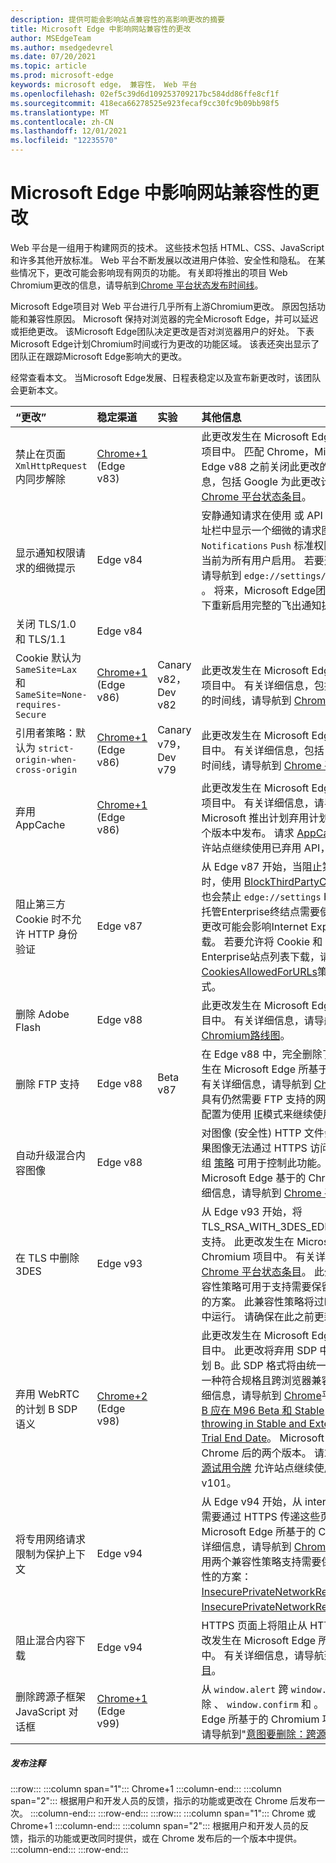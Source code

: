 ```yaml
---
description: 提供可能会影响站点兼容性的高影响更改的摘要
title: Microsoft Edge 中影响网站兼容性的更改
author: MSEdgeTeam
ms.author: msedgedevrel
ms.date: 07/20/2021
ms.topic: article
ms.prod: microsoft-edge
keywords: microsoft edge， 兼容性， Web 平台
ms.openlocfilehash: 02ef5c39d6d109253709217bc584dd86ffe8cf1f
ms.sourcegitcommit: 418eca66278525e923fecaf9cc30fc9b09bb98f5
ms.translationtype: MT
ms.contentlocale: zh-CN
ms.lasthandoff: 12/01/2021
ms.locfileid: "12235570"
---
```

# <a name="site-compatibility-impacting-changes-coming-to-microsoft-edge"></a>Microsoft Edge 中影响网站兼容性的更改

Web 平台是一组用于构建网页的技术。  这些技术包括 HTML、CSS、JavaScript 和许多其他开放标准。  Web 平台不断发展以改进用户体验、安全性和隐私。  在某些情况下，更改可能会影响现有网页的功能。  有关即将推出的项目 Web Chromium更改的信息，请导航到[Chrome 平台状态发布时间线](https://www.chromestatus.com/features/schedule)。

Microsoft Edge项目对 Web 平台进行几乎所有上游Chromium更改。  原因包括功能和兼容性原因。  Microsoft 保持对浏览器的完全Microsoft Edge，并可以延迟或拒绝更改。  该Microsoft Edge团队决定更改是否对浏览器用户的好处。  下表Microsoft Edge计划Chromium时间或行为更改的功能区域。  该表还突出显示了团队正在跟踪Microsoft Edge影响大的更改。

经常查看本文。  当Microsoft Edge发展、日程表稳定以及宣布新更改时，该团队会更新本文。

| “更改” | 稳定渠道 | 实验 | 其他信息 |
|:--- |:--- |:--- |:--- |
| 禁止在页面 `XmlHttpRequest` 内同步解除 | [Chrome+1](#release-comments) (Edge v83)  |  | 此更改发生在 Microsoft Edge 所基于的 Chromium 项目中。  匹配 Chrome，Microsoft Edge提供在 Edge v88 之前关闭此更改的组策略。  有关详细信息，包括 Google 为此更改计划的时间线，请导航到 [Chrome 平台状态条目](https://chromestatus.com/feature/4664843055398912)。  |
| 显示通知权限请求的细微提示 | Edge v84 |  | 安静通知请求在使用 或 API 请求的网站通知权限的地址栏中显示一个细微的请求图标，以替换完整或 `Notifications` `Push` 标准权限飞出提示 UI。  此功能当前为所有用户启用。  若要选择退出安静通知请求，请导航到 `edge://settings/content/notifications` 。  将来，Microsoft Edge团队可能会探索在某些情况下重新启用完整的飞出通知提示。  |
| 关闭 TLS/1.0 和 TLS/1.1 | Edge v84 |  |  |
| Cookie 默认为 `SameSite=Lax` 和 `SameSite=None-requires-Secure` | [Chrome+1](#release-comments) (Edge v86)   | Canary v82，Dev v82 | 此更改发生在 Microsoft Edge 所基于的 Chromium 项目中。  有关详细信息，包括 Google 为此更改计划的时间线，请导航到 [Chrome 平台状态条目](https://chromestatus.com/feature/5088147346030592)。  |
| 引用者策略：默认为 `strict-origin-when-cross-origin` | [Chrome+1](#release-comments) (Edge v86)   | Canary v79，Dev v79 | 此更改发生在 Microsoft Edge 基于的 Chromium 项目中。  有关详细信息，包括 Google 为此更改计划的时间线，请导航到 [Chrome 平台状态条目](https://chromestatus.com/feature/6251880185331712)。  |
| 弃用 AppCache | [Chrome+1](#release-comments) (Edge v86)   |  | 此更改发生在 Microsoft Edge 所基于的 Chromium 项目中。  有关详细信息，请导航到 [WebDev 文档](https://web.dev/appcache-removal)。  Microsoft 推出计划弃用计划计划在 Chrome 后的一个版本中发布。  请求 [AppCache OriginTrial 令牌](https://developers.chrome.com/origintrials/#/view_trial/1776670052997660673) 允许站点继续使用已弃用 API，直到 Edge v90。  |
| 阻止第三方 Cookie 时不允许 HTTP 身份验证  | Edge v87  |  | 从 Edge v87 开始，当阻止第三方请求的 Cookie 时，使用 [BlockThirdPartyCookies](/deployedge/microsoft-edge-policies#blockthirdpartycookies) 策略或 中的开关也会禁止 `edge://settings` HTTP 身份验证。 如果托管Enterprise终结点需要使用 HTTP[](/deployedge/edge-ie-mode-policies#configure-using-the-use-the-enterprise-mode-ie-website-list-policy)身份验证，此更改可能会影响Internet Explorer模式站点列表下载。  若要允许将 Cookie 和 HTTP 身份验证同时用于Enterprise站点列表下载，请向[CookiesAllowedForURLs](/deployedge/microsoft-edge-policies#cookiesallowedforurls)策略添加匹配的 URL 模式。  |
| 删除 Adobe Flash | Edge v88  |  | 此更改发生在 Microsoft Edge 基于的 Chromium 项目中。  有关详细信息，请导航到[Adobe Flash Chromium路线图](https://www.chromium.org/flash-roadmap#TOC-Flash-Support-Removed-from-Chromium-Target:-Chrome-88---Jan-2021-)。  |
| 删除 FTP 支持 | Edge v88  | Beta v87 | 在 Edge v88 中，完全删除了 FTP 支持。  此更改发生在 Microsoft Edge 所基于的 Chromium 项目中。  有关详细信息，请导航到 [Chrome 平台状态条目](https://chromestatus.com/feature/6246151319715840)。  具有仍然需要 FTP 支持的网站的企业可以通过将站点配置为使用 [IE](/deployedge/edge-ie-mode)模式来继续使用 FTP。  |
| 自动升级混合内容图像 | Edge v88  |  | 对图像 (安全性) HTTP 文件会自动升级到 HTTPS;如果图像无法通过 HTTPS 访问，则图像下载将失败。 组 [策略](/deployedge/microsoft-edge-policies#insecurecontentallowedforurls) 可用于控制此功能。 此更改发生在 Microsoft Edge 基于的 Chromium 项目中。 有关详细信息，请导航到 [Chrome 平台状态条目](https://chromestatus.com/feature/4926989725073408)。  |
| 在 TLS 中删除 3DES  | Edge v93  |  | 从 Edge v93 开始，将TLS_RSA_WITH_3DES_EDE_CBC_SHA密码套件的支持。 此更改发生在 Microsoft Edge 所基于的 Chromium 项目中。 有关详细信息，请导航到 [Chrome 平台状态条目](https://chromestatus.com/feature/6678134168485888)。 此外，在 Edge v93 中，兼容性策略可用于支持需要保留与过时服务器的兼容性的方案。 此兼容性策略将过时，并停止在 Edge v95 中运行。 请确保在此之前更新受影响的服务器。 |
| 弃用 WebRTC 的计划 B SDP 语义 | [Chrome+2](#release-comments) (Edge v98)   |  | 此更改发生在 Microsoft Edge 基于的 Chromium 项目中。 此更改将弃用 SDP 中的旧会话 (协议) 称为计划 B。此 SDP 格式将由统一计划取代，统一计划是一种符合规格且跨浏览器兼容的 SDP 格式。 有关详细信息，请导航到 [Chrome](https://www.chromestatus.com/feature/5823036655665152)平台状态条目 [PSA：计划 B 应在 M96 Beta 和 Stable](https://groups.google.com/g/discuss-webrtc/c/zRIgxG18D80/m/k4ZPzBO3AAAJ)中抛出 [，PSA：Plan B throwing in Stable and Extended Deprecation Trial End Date](https://groups.google.com/u/1/g/discuss-webrtc/c/gEHrZyYKsfU)。 Microsoft 推出计划弃用计划为 Chrome 后的两个版本。 请求 [WebRTC 计划 B 反向源试用令牌](https://developer.chrome.com/origintrials/#/view_trial/3892235977954951169) 允许站点继续使用已弃用 API，直到边缘 v101。 |
| 将专用网络请求限制为保护上下文  | Edge v94  |  | 从 Edge v94 开始，从 internet (访问本地 intranet) 需要通过 HTTPS 传递这些页面。 此更改发生在 Microsoft Edge 所基于的 Chromium 项目中。 有关详细信息，请导航到 [Chrome 平台状态条目](https://chromestatus.com/feature/5436853517811712)。 可使用两个兼容性策略支持需要保留与非安全页面的兼容性的方案：[InsecurePrivateNetworkRequestAllowed](/deployedge/microsoft-edge-policies#insecureprivatenetworkrequestsallowed) 和 [InsecurePrivateNetworkRequestAllowedForUrls](/deployedge/microsoft-edge-policies#insecureprivatenetworkrequestsallowedforurls)。 |
| 阻止混合内容下载 | Edge v94  |  | HTTPS 页面上将阻止从 HTTP URL 下载文件。 此更改发生在 Microsoft Edge 所基于的 Chromium 项目中。  有关详细信息，请导航到 [Google 安全博客条目](https://security.googleblog.com/2020/02/protecting-users-from-insecure_6.html)。 |
| 删除跨源子框架 JavaScript 对话框 | [Chrome+1](#release-comments) (Edge v99)   |  | 从 `window.alert` 跨 `window.prompt` 源 iFrame 中删除 、 `window.confirm` 和 。 此更改发生在 Microsoft Edge 所基于的 Chromium 项目中。  有关详细信息，请导航到"[意图要删除：跨源子框架 JS 对话框"。](https://groups.google.com/a/chromium.org/g/blink-dev/c/hTOXiBj3D6A/m/JtkdpDd1BAAJ) |

##### <a name="release-comments"></a>发布注释

:::row:::
   :::column span="1":::
      Chrome+1
   :::column-end:::
   :::column span="2":::
      根据用户和开发人员的反馈，指示的功能或更改在 Chrome 后发布一次。
   :::column-end:::
:::row-end:::
:::row:::
   :::column span="1":::
      Chrome 或 Chrome+1
   :::column-end:::
   :::column span="2":::
      根据用户和开发人员的反馈，指示的功能或更改同时提供，或在 Chrome 发布后的一个版本中提供。
   :::column-end:::
:::row-end:::
